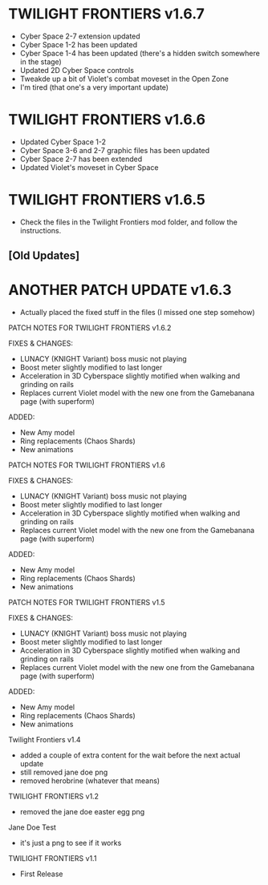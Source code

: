 # TWILIGHT FRONTIERS v1.6.7
- Cyber Space 2-7 extension updated
- Cyber Space 1-2 has been updated
- Cyber Space 1-4 has been updated (there's a hidden switch somewhere in the stage)
- Updated 2D Cyber Space controls
- Tweakde up a bit of Violet's combat moveset in the Open Zone
- I'm tired (that one's a very important update)

# TWILIGHT FRONTIERS v1.6.6
- Updated Cyber Space 1-2
- Cyber Space 3-6 and 2-7 graphic files has been updated
- Cyber Space 2-7 has been extended
- Updated Violet's moveset in Cyber Space


# TWILIGHT FRONTIERS v1.6.5
- Check the files in the Twilight Frontiers mod folder, and follow the instructions.

## [Old Updates]

# ANOTHER PATCH UPDATE v1.6.3
- Actually placed the fixed stuff in the files (I missed one step somehow)


 PATCH NOTES FOR TWILIGHT FRONTIERS	v1.6.2

 FIXES & CHANGES:
- LUNACY (KNIGHT Variant) boss music not playing
- Boost meter slightly modified to last longer
- Acceleration in 3D Cyberspace slightly motified when walking and grinding on rails
- Replaces current Violet model with the new one from the Gamebanana page (with superform)

 ADDED:
- New Amy model
- Ring replacements (Chaos Shards)
- New animations

 PATCH NOTES FOR TWILIGHT FRONTIERS	v1.6

 FIXES & CHANGES:
- LUNACY (KNIGHT Variant) boss music not playing
- Boost meter slightly modified to last longer
- Acceleration in 3D Cyberspace slightly motified when walking and grinding on rails
- Replaces current Violet model with the new one from the Gamebanana page (with superform)

 ADDED:
- New Amy model
- Ring replacements (Chaos Shards)
- New animations

 PATCH NOTES FOR TWILIGHT FRONTIERS	v1.5

 FIXES & CHANGES:
- LUNACY (KNIGHT Variant) boss music not playing
- Boost meter slightly modified to last longer
- Acceleration in 3D Cyberspace slightly motified when walking and grinding on rails
- Replaces current Violet model with the new one from the Gamebanana page (with superform)

 ADDED:
- New Amy model
- Ring replacements (Chaos Shards)
- New animations


 Twilight Frontiers v1.4
- added a couple of extra content for the wait before the next actual update
- still removed jane doe png
- removed herobrine (whatever that means) 

 TWILIGHT FRONTIERS v1.2
- removed the jane doe easter egg png

 Jane Doe Test
- it's just a png to see if it works

 TWILIGHT FRONTIERS v1.1
- First Release

